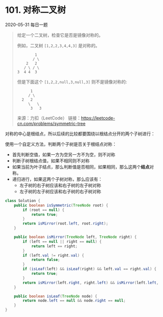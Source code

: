 # 101. 对称二叉树

2020-05-31 每日一题

> 给定一个二叉树，检查它是否是镜像对称的。
>
>  
>
> 例如，二叉树 `[1,2,2,3,4,4,3]` 是对称的。
>
> ```
>         1
>        / \
>     2   2
>    / \ / \
> 3  4 4  3
> ```
>    
>   
>  但是下面这个 `[1,2,2,null,3,null,3]` 则不是镜像对称的:
> 
> ```
>       1
>      / \
>   2   2
>      \   \
>       3   3
> ```
>    
> 来源：力扣（LeetCode）
> 链接：https://leetcode-cn.com/problems/symmetric-tree



对称的中心是根结点，所以后续的比较都要围绕以根结点分开的两个子树进行：

使用一个自定义方法，判断两个子树是否关于根结点对称：

- 首先判断空值，如果一方为空另一方不为空，则不对称
- 判断子树根结点值，如果不相同则不对称
- 如果当前为叶子结点，那么判断值是否相同，如果相同，那么这两个**结点**对称。
- 递归进行，如果这两个子树对称，那么应该有：
  - 左子树的右子树应该和右子树的左子树对称
  - 左子树的左子树应该和右子树的右子树对称



```java
class Solution {
    public boolean isSymmetric(TreeNode root) {
        if (root == null) {
            return true;
        }
        return isMirror(root.left, root.right);
    }

    public boolean isMirror(TreeNode left, TreeNode right) {
        if (left == null || right == null) {
            return left == right;
        }
        if (left.val != right.val) {
            return false;
        }
        if (isLeaf(left) && isLeaf(right) && left.val == right.val) {
            return true;
        }
        return isMirror(left.right, right.left) && isMirror(left.left, right.right);
    }

    public boolean isLeaf(TreeNode node) {
        return node.left == null && node.right == null;
    }
}
```

